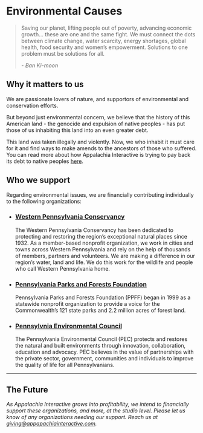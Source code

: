 # Environmental Causes

> Saving our planet, lifting people out of poverty, advancing economic growth… these are one and the same fight. We must connect the dots between climate change, water scarcity, energy shortages, global health, food security and women’s empowerment. Solutions to one problem must be solutions for all.
>
> *- Ban Ki-moon*

## Why it matters to us

We are passionate lovers of nature, and supportors of environmental and conservation efforts.

But beyond just environmental concern, we believe that the history of this American land - the genocide and expulsion of native peoples - has put those of us inhabiting this land into an even greater debt.  

This land was taken illegally and violently.  Now, we who inhabit it must care for it and find ways to make amends to the ancestors of those who suffered.  You can read more about how Appalachia Interactive is trying to pay back its debt to native peoples [here](https://appalachiainteractive.com/causes/native-peoples).

## Who we support

Regarding environmental issues, we are financially contributing individually to the following organizations:

- ### [Western Pennsylvania Conservancy](https://waterlandlife.org/)

  The Western Pennsylvania Conservancy has been dedicated to protecting and restoring the region’s exceptional natural places since 1932. As a member-based nonprofit organization, we work in cities and towns across Western Pennsylvania and rely on the help of thousands of members, partners and volunteers. We are making a difference in our region’s water, land and life. We do this work for the wildlife and people who call Western Pennsylvania home.

- ### [Pennsylvania Parks and Forests Foundation](https://paparksandforests.org)

  Pennsylvania Parks and Forests Foundation (PPFF) began in 1999 as a statewide nonprofit organization to provide a voice for the Commonwealth’s 121 state parks and 2.2 million acres of forest land.

- ### [Pennsylvnia Environmental Council](https://pecpa.org/)

  The Pennsylvania Environmental Council (PEC) protects and restores the natural and built environments through innovation, collaboration, education and advocacy. PEC believes in the value of partnerships with the private sector, government, communities and individuals to improve the quality of life for all Pennsylvanians.

---

## The Future

*As Appalachia Interactive grows into profitability, we intend to financially support these organizations, and more, at the studio level.  Please let us know of any organizations needing our support.  Reach us at [giving@appapachiainteractive.com](mailto:giving@appalachiainteractive.com).*